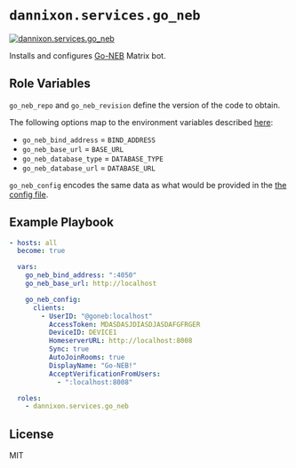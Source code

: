 # `dannixon.services.go_neb`

[![dannixon.services.go_neb](https://github.com/DanNixon/ansible-services/actions/workflows/go_neb.yml/badge.svg?branch=main)](https://github.com/DanNixon/ansible-services/actions/workflows/go_neb.yml)

Installs and configures [Go-NEB](https://github.com/matrix-org/go-neb/) Matrix bot.

## Role Variables

`go_neb_repo` and `go_neb_revision` define the version of the code to obtain.

The following options map to the environment variables described [here](https://github.com/matrix-org/go-neb#running):
  - `go_neb_bind_address` = `BIND_ADDRESS`
  - `go_neb_base_url` = `BASE_URL`
  - `go_neb_database_type` = `DATABASE_TYPE`
  - `go_neb_database_url` = `DATABASE_URL`

`go_neb_config` encodes the same data as what would be provided in the [the config file](https://github.com/matrix-org/go-neb#configuration-file).

## Example Playbook

```yaml
- hosts: all
  become: true

  vars:
    go_neb_bind_address: ":4050"
    go_neb_base_url: http://localhost

    go_neb_config:
      clients:
        - UserID: "@goneb:localhost"
          AccessToken: MDASDASJDIASDJASDAFGFRGER
          DeviceID: DEVICE1
          HomeserverURL: http://localhost:8008
          Sync: true
          AutoJoinRooms: true
          DisplayName: "Go-NEB!"
          AcceptVerificationFromUsers:
            - ":localhost:8008"

  roles:
    - dannixon.services.go_neb
```

## License

MIT
